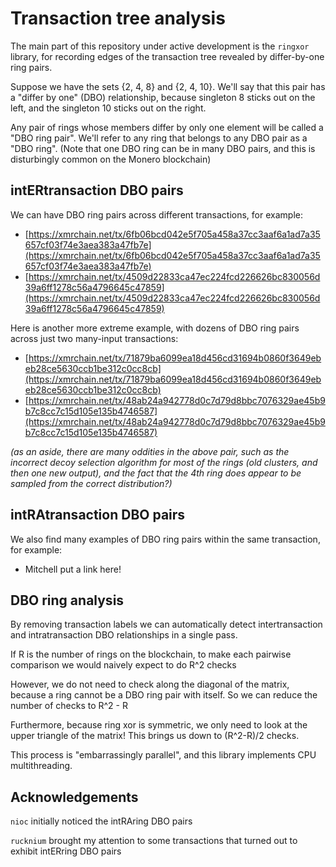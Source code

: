 # Transaction tree analysis

The main part of this repository under active development is the `ringxor` library, for recording edges of the transaction tree revealed by differ-by-one ring pairs.

Suppose we have the sets {2, 4, 8} and {2, 4, 10}. We'll say that this pair has a "differ by one" (DBO) relationship, because singleton 8 sticks out on the left, and the singleton 10 sticks out on the right. 

Any pair of rings whose members differ by only one element will be called a "DBO ring pair". We'll refer to any ring that belongs to any DBO pair as a "DBO ring". (Note that one DBO ring can be in many DBO pairs, and this is disturbingly common on the Monero blockchain)

## intERtransaction DBO pairs
We can have DBO ring pairs across different transactions, for example:
+ [https://xmrchain.net/tx/6fb06bcd042e5f705a458a37cc3aaf6a1ad7a35657cf03f74e3aea383a47fb7e](https://xmrchain.net/tx/6fb06bcd042e5f705a458a37cc3aaf6a1ad7a35657cf03f74e3aea383a47fb7e)
+ [https://xmrchain.net/tx/4509d22833ca47ec224fcd226626bc830056d39a6ff1278c56a4796645c47859](https://xmrchain.net/tx/4509d22833ca47ec224fcd226626bc830056d39a6ff1278c56a4796645c47859)

Here is another more extreme example, with dozens of DBO ring pairs across just two many-input transactions:
+ [https://xmrchain.net/tx/71879ba6099ea18d456cd31694b0860f3649ebeb28ce5630ccb1be312c0cc8cb](https://xmrchain.net/tx/71879ba6099ea18d456cd31694b0860f3649ebeb28ce5630ccb1be312c0cc8cb)
+ [https://xmrchain.net/tx/48ab24a942778d0c7d79d8bbc7076329ae45b9b7c8cc7c15d105e135b4746587](https://xmrchain.net/tx/48ab24a942778d0c7d79d8bbc7076329ae45b9b7c8cc7c15d105e135b4746587)

_(as an aside, there are many oddities in the above pair, such as the incorrect decoy selection algorithm for most of the rings (old clusters, and then one new output), and the fact that the 4th ring does appear to be sampled from the correct distribution?)_

## intRAtransaction DBO pairs
We also find many examples of DBO ring pairs within the same transaction, for example:
+ Mitchell put a link here! 


## DBO ring analysis
By removing transaction labels we can automatically detect intertransaction and intratransaction DBO relationships in a single pass. 

If R is the number of rings on the blockchain, to make each pairwise comparison we would naively expect to do R^2 checks

However, we do not need to check along the diagonal of the matrix, because a ring cannot be a DBO ring pair with itself. So we can reduce the number of checks to R^2 - R

Furthermore, because ring xor is symmetric, we only need to look at the upper triangle of the matrix! This brings us down to (R^2-R)/2 checks.

This process is "embarrassingly parallel", and this library implements CPU multithreading. 

## Acknowledgements

`nioc` initially noticed the intRAring DBO pairs

`rucknium` brought my attention to some transactions that turned out to exhibit intERring DBO pairs